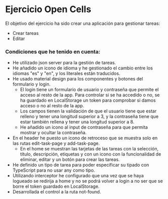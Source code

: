 # Ejercicio Open Cells

El objetivo del ejercicio ha sido crear una aplicación para gestionar tareas:

- Crear tareas
- Editar

### Condiciones que he tenido en cuenta:

- He utilizado json server para la gestión de tareas.
- He añadido un icono de idioma y he gestionado el cambio entre los idiomas "es" y "en", y los literales están traducidos.
- He usado material design para los componentes y botones del formulario y login.
  - El login tiene un formulario de usuario y contraseña que permite el acceso al resto de la app. Para controlar si se ha accedido o no, se ha guardado en LocalStorage un token para comprobar si damos acceso o no al resto de la app.
  - Los campos tienen la validación de que el usuario tiene que estar relleno y tener una longitud superior a 3, y la contraseña tiene que estar también rellena y tener una longitud superior a 8.
  - He añadido un icono al input de contraseña para que permita mostrar y ocultar la contraseña.
- En el header he puesto un icono de retroceso que se muestra solo en las rutas edit-task-page y add-task-page.
  - En el home se muestran las tarjetas de las tareas con la selección, título, descripción, etiquetas y con un icono con la funcionalidad de eliminar, editar y un botón para crear las tareas.
- He definido un tipo de tarea para poder especificar su tipado con TypeScript para no usar any como tipo.
- Utilizando interceptor he configurado que una vez que se haya logueado se redirija a home y no se podrá volver a login a no ser que se borre el token guardado en LocalStorage.
- Desarrollada el control a la ruta not-found.
